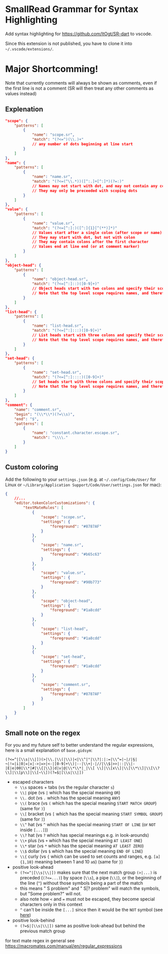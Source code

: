 # SmallRead Grammar for Syntax Highlighting

Add syntax highlighting for https://github.com/ltOgt/SR-dart to vscode.

Since this extension is not published, you have to clone it into `~/.vscode/extensions/`.

# Major Shortcomming!
Note that currently comments will always be shown as comments, even if the first line is not a comment (SR will then treat any other comments as values instead)

## Explenation
```json
"scope": {
    "patterns": [
        {
            "name": "scope.sr",
            "match": "(?<=^)(\\.)+"
            // any number of dots beginning at line start
        }
    ]
},
"name": {
    "patterns": [
        {
            "name": "name.sr",
            "match": "(?<=(^\\.*))([^:.]+[^:]*)(?=:)"
            // Names may not start with dot, and may not contain any colons
            // They may only be preceeded with scoping dots
        }
    ]
},
"value": {
    "patterns": [
        {
            "name": "value.sr",
            "match": "(?<=[^:]:)([^:]{1}[^(**)]*)"
            // Values start after a single colon (after scope or name)
            // They may start with dot, but not with colon
            // They may contain colons after the first character
            // Values end at line end (or at comment marker)
        }
    ]
},
"object-head": {
    "patterns": [
        {
            "name": "object-head.sr",
            "match": "(?<=[^:]::)([0-9]+)"
            // Object heads start with two colons and specify their scope size
            // Note that the top level scope requires names, and therefore we can assume that characters before the "::" always exist (name in top level, and scoping dots in all other levels)
        }
    ]
},
"list-head": {
    "patterns": [
        {
            "name": "list-head.sr",
            "match": "(?<=[^:]:::)([0-9]+)"
            // List heads start with three colons and specify their scope size
            // Note that the top level scope requires names, and therefore we can assume that characters before the ":::" always exist (name in top level, and scoping dots in all other levels)
        }
    ]
},
"set-head": {
    "patterns": [
        {
            "name": "set-head.sr",
            "match": "(?<=[^:]::::)([0-9]+)"
            // Set heads start with three colons and specify their scope size
            // Note that the top level scope requires names, and therefore we can assume that characters before the "::::" always exist (name in top level, and scoping dots in all other levels)
        }
    ]
},
"comment": {
    "name": "comment.sr",
    "begin": "(\\*\\*)(?=\\s)",
    "end": "$",
    "patterns": [
        {
            "name": "constant.character.escape.sr",
            "match": "\\\\."
        }
    ]
}
```

## Custom coloring

Add the following to your `settings.json` (e.g. at `~/.config/Code/User/` for Linux or `~/Library/Application Support/Code/User/settings.json` for mac):

```json
{
    //...
    "editor.tokenColorCustomizations": {
        "textMateRules": [
            {   
                "scope": "scope.sr",
                "settings": {
                    "foreground": "#8787AF"
                }   
            },
            {   
                "scope": "name.sr",
                "settings": {
                    "foreground": "#b65c63"
                }   
            },
            {   
                "scope": "value.sr",
                "settings": {
                    "foreground": "#90b773"
                }   
            },
            {   
                "scope": "object-head",
                "settings": {
                    "foreground": "#1a8cdd"
                }   
            },
            {   
                "scope": "list-head",
                "settings": {
                    "foreground": "#1a8cdd"
                }   
            },
            {   
                "scope": "set-head",
                "settings": {
                    "foreground": "#1a8cdd"
                }   
            },
            {   
                "scope": "comment.sr",
                "settings": {
                    "foreground": "#8787AF"
                }   
            }
        ]   
    }   
}
```

## Small note on the regex
For you and my future self to better understand the regular expressions, here is a small explanation of `base.gidsym`:

`(?<=^|[\\s|\\|])(>|\\.|\\(|\\)|<|\\^|°|\\?|:|:=|\\^=|~|/|§|¬|!=|i|0|=|x|->|=>|<-|[0-9]+\\)|--|\\+|-|//|\\$|>>|::|\\|-|E|e|00|\\*|#|\\{|\\}|d|v|@|\\*\\*|_|\\[ \\]|\\[x\\]|\\[\\*\\]|\\[\\?\\]|\\[p\\]|\\[~\\])(?=$|[\\s|\\|])`

- escaped characters
    - `\\s` spaces + tabs (vs the regular character `s`)
    - `\\|` pipe (vs `|` which has the special meaning `OR`)
    - `\\.` dot (vs `.` which has the special meaning `ANY`)
    - `\\(` brace (vs `(` which has the special meaning `START MATCH GROUP`) (same for `)`)
    - `\\[` bracket (vs `[` which has the special meaning `START SYMBOL GROUP`) (same for `]`)
    - `\\^` hat (vs `^` which has the special meaning `START OF LINE` (or `NOT` inside `[...]`))
    - `\\?` hat (vs `?` which has special meanings e.g. in look-arounds)
    - `\\+` plus (vs `+` which has the special meaning `AT LEAST ONE`)
    - `\\*` star (vs `*` which has the special meaning `AT LEAST ZERO`)
    - `\\$` dollar (vs `$` which has the special meaning `END OF LINE`)
    - `\\{` curly (vs `{` which can be used to set counts and ranges, e.g. `[a]{1,10}` meaning between 1 and 10 `a`s) (same for `}`)
- positive look-ahead
    - `(?<=^|[\\s|\\|])` makes sure that the next match group `(>|...)` is preceded (`(?<=...)`) by space (`\\s`), a pipe (`\\|`), or the beginning of the line (`^`) without those symbols being a part of the match
    - this means " S problem" and " S|? problem" will match the symbols, but "Some problem?" will not.
    - also note how `<` and `=` must not be escaped, they become special characters only in this context
    - `^` can't be inside the `[...]` since then it would be the `NOT` symbol (see [here](https://stackoverflow.com/a/9155707/7215915))
- positive look-behind
    - `(?=$|[\\s|\\|])` same as positive look-ahead but behind the previous match group

for text mate regex in general see https://macromates.com/manual/en/regular_expressions

